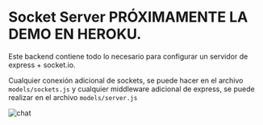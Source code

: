 # Socket Server PRÓXIMAMENTE LA DEMO EN HEROKU. 

Este backend contiene todo lo necesario para configurar un servidor de express + socket.io.

Cualquier conexión adicional de sockets, se puede hacer en el archivo ```models/sockets.js``` y cualquier middleware adicional de express, se puede realizar en el archivo ```models/server.js```

![chat](https://user-images.githubusercontent.com/48523760/157909153-61c58b3b-b523-455f-9dae-7fce4d07c330.PNG)
